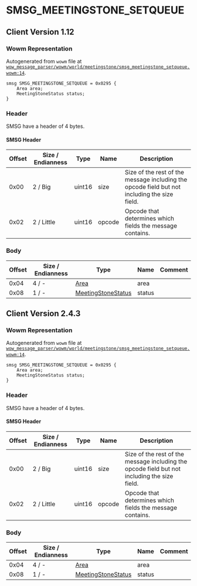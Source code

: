 # SMSG_MEETINGSTONE_SETQUEUE

## Client Version 1.12

### Wowm Representation

Autogenerated from `wowm` file at [`wow_message_parser/wowm/world/meetingstone/smsg_meetingstone_setqueue.wowm:14`](https://github.com/gtker/wow_messages/tree/main/wow_message_parser/wowm/world/meetingstone/smsg_meetingstone_setqueue.wowm#L14).
```rust,ignore
smsg SMSG_MEETINGSTONE_SETQUEUE = 0x0295 {
    Area area;
    MeetingStoneStatus status;
}
```
### Header

SMSG have a header of 4 bytes.

#### SMSG Header

| Offset | Size / Endianness | Type   | Name   | Description |
| ------ | ----------------- | ------ | ------ | ----------- |
| 0x00   | 2 / Big           | uint16 | size   | Size of the rest of the message including the opcode field but not including the size field.|
| 0x02   | 2 / Little        | uint16 | opcode | Opcode that determines which fields the message contains.|

### Body

| Offset | Size / Endianness | Type | Name | Comment |
| ------ | ----------------- | ---- | ---- | ------- |
| 0x04 | 4 / - | [Area](area.md) | area |  |
| 0x08 | 1 / - | [MeetingStoneStatus](meetingstonestatus.md) | status |  |

## Client Version 2.4.3

### Wowm Representation

Autogenerated from `wowm` file at [`wow_message_parser/wowm/world/meetingstone/smsg_meetingstone_setqueue.wowm:14`](https://github.com/gtker/wow_messages/tree/main/wow_message_parser/wowm/world/meetingstone/smsg_meetingstone_setqueue.wowm#L14).
```rust,ignore
smsg SMSG_MEETINGSTONE_SETQUEUE = 0x0295 {
    Area area;
    MeetingStoneStatus status;
}
```
### Header

SMSG have a header of 4 bytes.

#### SMSG Header

| Offset | Size / Endianness | Type   | Name   | Description |
| ------ | ----------------- | ------ | ------ | ----------- |
| 0x00   | 2 / Big           | uint16 | size   | Size of the rest of the message including the opcode field but not including the size field.|
| 0x02   | 2 / Little        | uint16 | opcode | Opcode that determines which fields the message contains.|

### Body

| Offset | Size / Endianness | Type | Name | Comment |
| ------ | ----------------- | ---- | ---- | ------- |
| 0x04 | 4 / - | [Area](area.md) | area |  |
| 0x08 | 1 / - | [MeetingStoneStatus](meetingstonestatus.md) | status |  |

